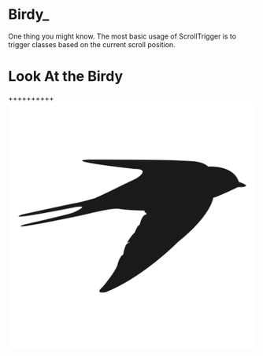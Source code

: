 # Birdy_
One thing you might know. The most basic usage of ScrollTrigger is to trigger classes based on the current scroll position. 

# Look At the Birdy
++++++++++
![alt text](https://github.com/AhsanParadise/Birdy_/blob/master/img/birdy.png?raw=true)
